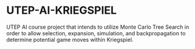 # UTEP-AI-KRIEGSPIEL
UTEP AI course project that intends to utilize Monte Carlo Tree Search in order to allow selection, expansion, simulation, and backpropagation to determine potential game moves within Kriegspiel.
